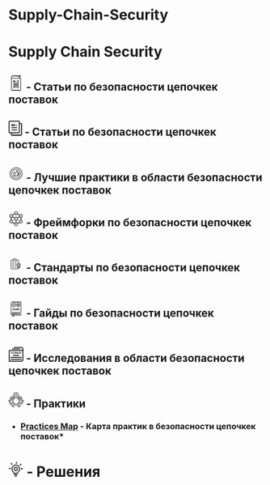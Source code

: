 # Supply-Chain-Security






# Supply Chain Security

## [![Glossary](./images/icons/glossary-icon.png)](/Glossary/GLOSSARY.md) **- Статьи по безопасности цепочкек поставок**

## [![Articles](./images/icons/articles-icon.png)](/Articles/ARTICLES.md) **- Статьи по безопасности цепочкек поставок**


## [![Best Practices](./images/icons/best-pracrices-icon.png)](/Best-Practices/BEST-PRACTICES.md) **- Лучшие практики в области безопасности цепочкек поставок**


## [![Frameworks](./images/icons/frameworks-icon.png)](/Frameworks/FRAMEWORKS.md) **- Фреймфорки по безопасности цепочкек поставок**


## [![Standards](./images/icons/standards-icon.png)](/Standards/STANDARDS.md) **- Стандарты по безопасности цепочкек поставок**


## [![Guides](./images/icons/guides-icon.png)](/Guides/GUIDES.md) **- Гайды по безопасности цепочкек поставок**


## [![Research](./images/icons/research-icon.png)](/Research/RESEARCH.md) **- Исследования в области безопасности цепочкек поставок**



## [![Practices](./images/icons/practices-icon.png)](/Practices/PRACTICES.md) **- Практики**
- ### [Practices Map](/Practices/Practices-Map.md) **- Карта практик в безопасности цепочкек поставок***



# [![Articles](./images/icons/solutions-icon.png)](/Solutions/SOLUTIONS.md) **- Решения**
